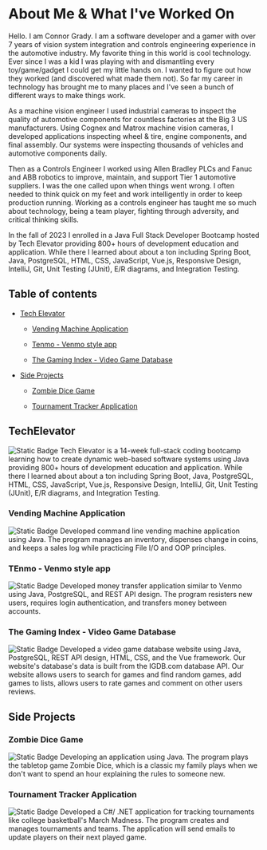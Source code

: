 # About Me & What I've Worked On
Hello. I am Connor Grady. I am a software developer and a gamer with over 7 years of vision system integration and controls engineering experience in the automotive industry. My favorite thing in this world is cool technology. Ever since I was a kid I was playing with and dismantling every toy/game/gadget I could get my little hands on. I wanted to figure out how they worked (and discovered what made them not). So far my career in technology has brought me to many places and I've seen a bunch of different ways to make things work.

As a machine vision engineer I used industrial cameras to inspect the quality of automotive components for countless factories at the Big 3 US manufacturers. Using Cognex and Matrox machine vision cameras, I developed applications inspecting wheel & tire, engine components, and final assembly. Our systems were inspecting thousands of vehicles and automotive components daily.

Then as a Controls Engineer I worked using Allen Bradley PLCs and Fanuc and ABB robotics to improve, maintain, and support Tier 1 automotive suppliers. I was the one called upon when things went wrong. I often needed to think quick on my feet and work intelligently in order to keep production running. Working as a controls engineer has taught me so much about technology, being a team player, fighting through adversity, and critical thinking skills.

In the fall of 2023 I enrolled in a Java Full Stack Developer Bootcamp hosted by Tech Elevator providing 800+ hours of development education and application. While there I learned about about a ton including Spring Boot, Java, PostgreSQL, HTML, CSS, JavaScript, Vue.js, Responsive Design, IntelliJ, Git, Unit Testing (JUnit), E/R diagrams, and Integration Testing.

## Table of contents
* [Tech Elevator](https://github.com/gradyco225/gradyco225#techelevator)

   * [Vending Machine Application](https://github.com/gradyco225/gradyco225#vending-machine-application)

   * [Tenmo - Venmo style app](https://github.com/gradyco225/gradyco225#tenmo---venmo-style-app)

   * [The Gaming Index - Video Game Database](https://github.com/gradyco225/gradyco225#the-gaming-index---video-game-database)

* [Side Projects](https://github.com/gradyco225/gradyco225#side-projects)

   * [Zombie Dice Game](https://github.com/gradyco225/gradyco225#zombie-dice-game)

   * [Tournament Tracker Application](https://github.com/gradyco225/gradyco225#tournament-tracker-application)

## TechElevator
<img alt="Static Badge" src="https://img.shields.io/badge/STATUS-%20COMPLETE-%20green">
Tech Elevator is a 14-week full-stack coding bootcamp learning how to create dynamic web-based software systems using Java providing 800+ hours of development education and application. While there I learned about about a ton including Spring Boot, Java, PostgreSQL, HTML, CSS, JavaScript, Vue.js, Responsive Design, IntelliJ, Git, Unit Testing (JUnit), E/R diagrams, and Integration Testing.

### Vending Machine Application
<img alt="Static Badge" src="https://img.shields.io/badge/STATUS-%20COMPLETE-%20green">
Developed command line vending machine application using Java. The program manages an inventory, dispenses change in coins, and keeps a sales log while practicing File I/O and OOP principles.

### TEnmo - Venmo style app
<img alt="Static Badge" src="https://img.shields.io/badge/STATUS-%20COMPLETE-%20green">
Developed money transfer application similar to Venmo using Java, PostgreSQL, and REST API design. The program resisters new users, requires login authentication, and transfers money between accounts.

### The Gaming Index - Video Game Database
<img alt="Static Badge" src="https://img.shields.io/badge/STATUS-%20COMPLETE-%20green">
Developed a video game database website using Java, PostgreSQL, REST API design, HTML, CSS, and the Vue framework. Our website's database's data is built from the IGDB.com database API. Our website allows users to search for games and find random games, add games to lists, allows users to rate games and comment on other users reviews.

## Side Projects
### Zombie Dice Game
<img alt="Static Badge" src="https://img.shields.io/badge/STATUS-%20IN%20PROGRESS-%20red">
Developing an application using Java. The program plays the tabletop game Zombie Dice, which is a classic my family plays when we don't want to spend an hour explaining the rules to someone new.

### Tournament Tracker Application
<img alt="Static Badge" src="https://img.shields.io/badge/STATUS-%20COMPLETE-%20green">
Developed a C#/ .NET application for tracking tournaments like college basketball's March Madness. The program creates and manages tournaments and teams. The application will send emails to update players on their next played game.



<!--
**gradyco225/gradyco225** is a ✨ _special_ ✨ repository because its `README.md` (this file) appears on your GitHub profile.

Here are some ideas to get you started:

- 🔭 I’m currently working on ...
- 🌱 I’m currently learning ...
- 👯 I’m looking to collaborate on ...
- 🤔 I’m looking for help with ...
- 💬 Ask me about ...
- 📫 How to reach me: ...
- 😄 Pronouns: ...
- ⚡ Fun fact: ...
-->
